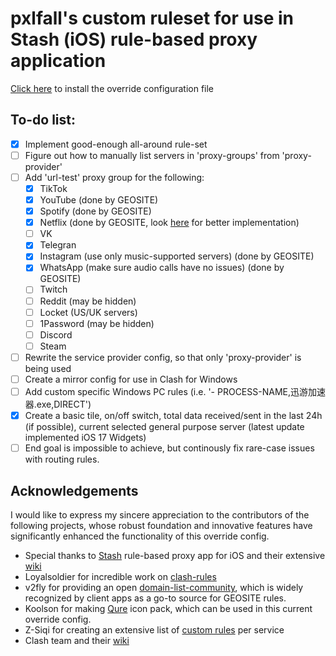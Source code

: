 # pxlfall's custom ruleset for use in Stash (iOS) rule-based proxy application
[Click here](https://link.stash.ws/install-override/raw.githubusercontent.com/pxlfall/pxlfall-ruleset/main/pxlfall.stoverride) to install the override configuration file
## To-do list:
- [x] Implement good-enough all-around rule-set
- [ ] Figure out how to manually list servers in 'proxy-groups' from 'proxy-provider'
- [ ] Add 'url-test' proxy group for the following:
    - [x] TikTok
    - [x] YouTube (done by GEOSITE)
    - [x] Spotify (done by GEOSITE)
    - [x] Netflix (done by GEOSITE, look [here](https://github.com/Z-Siqi/Clash-for-Windows_Rule/blob/main/Rule/Netflix) for better implementation)
    - [ ] VK
    - [x] Telegran
    - [x] Instagram (use only music-supported servers) (done by GEOSITE)
    - [x] WhatsApp (make sure audio calls have no issues) (done by GEOSITE)
    - [ ] Twitch
    - [ ] Reddit (may be hidden)
    - [ ] Locket (US/UK servers)
    - [ ] 1Password (may be hidden)
    - [ ] Discord
    - [ ] Steam
- [ ] Rewrite the service provider config, so that only 'proxy-provider' is being used
- [ ] Create a mirror config for use in Clash for Windows
- [ ] Add custom specific Windows PC rules (i.e. '- PROCESS-NAME,迅游加速器.exe,DIRECT')
- [x] Create a basic tile, on/off switch, total data received/sent in the last 24h (if possible), current selected general purpose server (latest update implemented iOS 17 Widgets)
- [ ] End goal is impossible to achieve, but continously fix rare-case issues with routing rules.

## Acknowledgements
I would like to express my sincere appreciation to the contributors of the following projects, whose robust foundation and innovative features have significantly enhanced the functionality of this override config.
- Special thanks to [Stash](https://stash.ws/) rule-based proxy app for iOS and their extensive [wiki](https://stash.wiki/en)
- Loyalsoldier for incredible work on [clash-rules](https://github.com/Loyalsoldier/clash-rules)
- v2fly for providing an open [domain-list-community](https://github.com/v2fly/domain-list-community), which is widely recognized by client apps as a go-to source for GEOSITE rules.
- Koolson for making [Qure](https://github.com/Koolson/Qure) icon pack, which can be used in this current override config.
- Z-Siqi for creating an extensive list of [custom rules](https://github.com/Z-Siqi/Clash-for-Windows_Rule/) per service
- Clash team and their [wiki](https://en.clash.wiki/)
